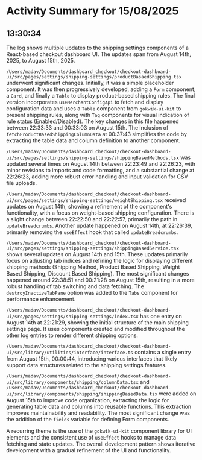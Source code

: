 # Activity Summary for 15/08/2025

## 13:30:34
The log shows multiple updates to the shipping settings components of a React-based checkout dashboard UI.  The updates span from August 14th, 2025, to August 15th, 2025.

`/Users/madav/Documents/dashboard_checkout/checkout-dashboard-ui/src/pages/settings/shipping-settings/productBasaedShipping.tsx` underwent significant changes.  Initially, it was a simple placeholder component. It was then progressively developed, adding a `Form` component, a `Card`, and finally a `Table` to display product-based shipping rules.  The final version incorporates `useMerchantConfigApi` to fetch and display configuration data and uses a  `Table` component from `gokwik-ui-kit` to present shipping rules, along with `Tag` components for visual indication of rule status (Enabled/Disabled).  The key changes in this file happened between 22:33:33 and 00:33:03 on August 15th.  The inclusion of `fetchProductBasedShippingColumnData`  at 00:37:43 simplifies the code by extracting the table data and column definition to another component.

`/Users/madav/Documents/dashboard_checkout/checkout-dashboard-ui/src/pages/settings/shipping-settings/shippingBasedMethods.tsx` was updated several times on August 14th between 22:23:49 and 22:26:23, with minor revisions to imports and code formatting, and a substantial change at 22:26:23, adding more robust error handling and input validation for CSV file uploads.


`/Users/madav/Documents/dashboard_checkout/checkout-dashboard-ui/src/pages/settings/shipping-settings/weightShipping.tsx`  received updates on August 14th, showing a refinement of the component's functionality, with a focus on weight-based shipping configuration.  There is a slight change between 22:22:50 and 22:22:57, primarily the path in `updateBreadcrumbs`. Another update happened on August 14th, at 22:26:39, primarily removing the `useEffect` hook that called `updateBreadcrumbs`.

`/Users/madav/Documents/dashboard_checkout/checkout-dashboard-ui/src/pages/settings/shipping-settings/shippingBasedService.tsx` shows several updates on August 14th and 15th.  These updates primarily focus on adjusting tab indices and refining the logic for displaying different shipping methods (Shipping Method, Product Based Shipping, Weight Based Shipping, Discount Based Shipping).  The most significant changes happened around 22:38:51 and 00:21:28 on August 15th,  resulting in a more robust handling of tab switching and data fetching.  The `destroyInactiveTabPane` option was added to the `Tabs` component for performance enhancement.

`/Users/madav/Documents/dashboard_checkout/checkout-dashboard-ui/src/pages/settings/shipping-settings/index.tsx`  has one entry on August 14th at 22:21:29, showing the initial structure of the main shipping settings page. It uses components created and modified throughout the other log entries to render different shipping options.

`/Users/madav/Documents/dashboard_checkout/checkout-dashboard-ui/src/library/utilities/interface/interface.ts` contains a single entry from August 15th, 00:00:44, introducing various interfaces that likely support data structures related to the shipping settings features.

`/Users/madav/Documents/dashboard_checkout/checkout-dashboard-ui/src/library/components/shipping/columnData.tsx` and `/Users/madav/Documents/dashboard_checkout/checkout-dashboard-ui/src/library/components/shipping/shippingBasedData.tsx` were added on August 15th to improve code organization, extracting the logic for generating table data and columns into reusable functions. This extraction improves maintainability and readability. The most significant change was the addition of the `fields` variable for defining Form components.

A recurring theme is the use of the `gokwik-ui-kit` component library for UI elements and the consistent use of `useEffect` hooks to manage data fetching and state updates. The overall development pattern shows iterative development with a gradual refinement of the UI and functionality.
